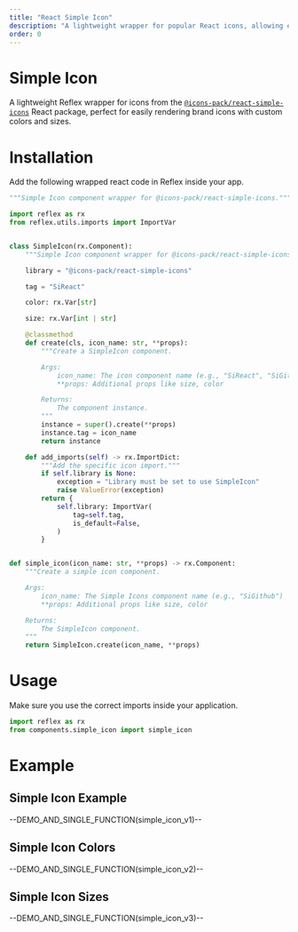 ```yaml
---
title: "React Simple Icon"
description: "A lightweight wrapper for popular React icons, allowing easy use of vector icons directly in Reflex components."
order: 0
---
```


# Simple Icon

A lightweight Reflex wrapper for icons from the [`@icons-pack/react-simple-icons`](https://www.npmjs.com/package/@icons-pack/react-simple-icons) React package, perfect for easily rendering brand icons with custom colors and sizes.

# Installation

Add the following wrapped react code in Reflex inside your app.

```python
"""Simple Icon component wrapper for @icons-pack/react-simple-icons."""

import reflex as rx
from reflex.utils.imports import ImportVar


class SimpleIcon(rx.Component):
    """Simple Icon component wrapper for @icons-pack/react-simple-icons."""

    library = "@icons-pack/react-simple-icons"

    tag = "SiReact"

    color: rx.Var[str]

    size: rx.Var[int | str]

    @classmethod
    def create(cls, icon_name: str, **props):
        """Create a SimpleIcon component.

        Args:
            icon_name: The icon component name (e.g., "SiReact", "SiGithub", "SiPython")
            **props: Additional props like size, color

        Returns:
            The component instance.
        """
        instance = super().create(**props)
        instance.tag = icon_name
        return instance

    def add_imports(self) -> rx.ImportDict:
        """Add the specific icon import."""
        if self.library is None:
            exception = "Library must be set to use SimpleIcon"
            raise ValueError(exception)
        return {
            self.library: ImportVar(
                tag=self.tag,
                is_default=False,
            )
        }


def simple_icon(icon_name: str, **props) -> rx.Component:
    """Create a simple icon component.

    Args:
        icon_name: The Simple Icons component name (e.g., "SiGithub")
        **props: Additional props like size, color

    Returns:
        The SimpleIcon component.
    """
    return SimpleIcon.create(icon_name, **props)
```

# Usage

Make sure you use the correct imports inside your application.

```python
import reflex as rx
from components.simple_icon import simple_icon
```

# Example

## Simple Icon Example

--DEMO_AND_SINGLE_FUNCTION(simple_icon_v1)--

## Simple Icon Colors

--DEMO_AND_SINGLE_FUNCTION(simple_icon_v2)--

## Simple Icon Sizes

--DEMO_AND_SINGLE_FUNCTION(simple_icon_v3)--
